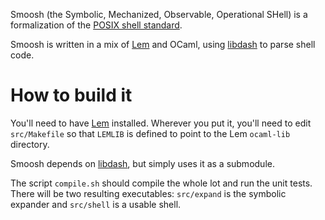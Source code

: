Smoosh (the Symbolic, Mechanized, Observable, Operational SHell) is a formalization of the [POSIX shell standard](http://pubs.opengroup.org/onlinepubs/9699919799/utilities/contents.html).

Smoosh is written in a mix of [Lem](https://www.cl.cam.ac.uk/~pes20/lem/) and OCaml, using [libdash](https://github.com/mgree/libdash) to parse shell code.

# How to build it

You'll need to have [Lem](https://www.cl.cam.ac.uk/~pes20/lem/) installed. Wherever you put it, you'll need to edit `src/Makefile` so that `LEMLIB` is defined to point to the Lem `ocaml-lib` directory.

Smoosh depends on [libdash](https://github.com/mgree/libdash), but simply uses it as a submodule.

The script `compile.sh` should compile the whole lot and run the unit tests. There will be two resulting executables: `src/expand` is the symbolic expander and `src/shell` is a usable shell.
